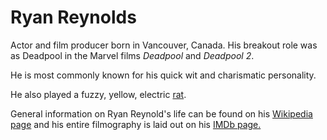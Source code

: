 # Ryan Reynolds

Actor and film producer born in Vancouver, Canada. His breakout role was as Deadpool in the Marvel films *Deadpool* and *Deadpool 2*.

He is most commonly known for his quick wit and charismatic personality.

He also played a fuzzy, yellow, electric [rat](https://www.youtube.com/watch?v=4pkhEyRoidk&ab_channel=Peffu).

General information on Ryan Reynold's life can be found on his [Wikipedia page](https://en.wikipedia.org/wiki/Ryan_Reynolds) and his entire filmography is laid out on his [IMDb page.](https://www.imdb.com/name/nm0005351/)
